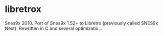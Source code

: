# libretrox
Snes9x 2010. Port of Snes9x 1.52+ to Libretro (previously called SNES9x Next). Rewritten in C and several optimizatio…
